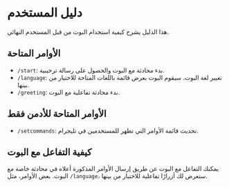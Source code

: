 # دليل المستخدم

هذا الدليل يشرح كيفية استخدام البوت من قبل المستخدم النهائي.

## الأوامر المتاحة

-   `/start`: بدء محادثة مع البوت والحصول على رسالة ترحيبية.
-   `/language`: تغيير لغة البوت. سيقوم البوت بعرض قائمة باللغات المتاحة للاختيار من بينها.
-   `/greeting`: بدء محادثة تفاعلية مع البوت.

## الأوامر المتاحة للأدمن فقط

-   `/setcommands`: تحديث قائمة الأوامر التي تظهر للمستخدمين في تليجرام.

## كيفية التفاعل مع البوت

يمكنك التفاعل مع البوت عن طريق إرسال الأوامر المذكورة أعلاه في محادثة خاصة مع البوت. بعض الأوامر، مثل `/language`، ستعرض لك أزرارًا تفاعلية للاختيار من بينها.
